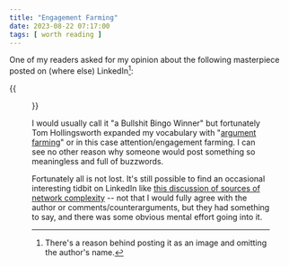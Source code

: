 ```yaml
---
title: "Engagement Farming"
date: 2023-08-22 07:17:00
tags: [ worth reading ]
---
```

One of my readers asked for my opinion about the following masterpiece posted on (where else) LinkedIn[^RI]:

{{<figure src="/2023/08/AI-NetOps-Bullshit-Bingo.png">}}
<!--more-->
I would usually call it "a Bullshit Bingo Winner" but fortunately Tom Hollingsworth expanded my vocabulary with "[argument farming](https://networkingnerd.net/2023/08/11/argument-farming/)" or in this case attention/engagement farming. I can see no other reason why someone would post something so meaningless and full of buzzwords.

Fortunately all is not lost. It's still possible to find an occasional interesting tidbit on LinkedIn like [this discussion of sources of network complexity](https://www.linkedin.com/posts/miancu_is-computer-networking-too-complex-activity-7095747933735702528-YXQ2) -- not that I would fully agree with the author or comments/counterarguments, but they had something to say, and there was some obvious mental effort going into it.

[^RI]: There's a reason behind posting it as an image and omitting the author's name.

